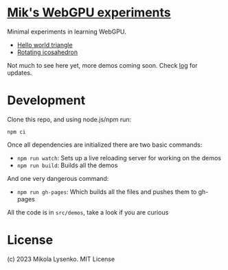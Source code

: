 # [Mik's WebGPU experiments](https://mikolalysenko.github.io/webgpu-experiments/index.html)

Minimal experiments in learning WebGPU.

* [Hello world triangle](https://mikolalysenko.github.io/webgpu-experiments/triangle.html)
* [Rotating icosahedron](https://mikolalysenko.github.io/webgpu-experiments/icosahedron.html)

Not much to see here yet, more demos coming soon.  Check [log](LOG.md) for updates.

# Development

Clone this repo, and using node.js/npm run:

```
npm ci
```

Once all dependencies are initialized there are two basic commands:

* `npm run watch`: Sets up a live reloading server for working on the demos
* `npm run build`: Builds all the demos

And one very dangerous command:

* `npm run gh-pages`: Which builds all the files and pushes them to gh-pages

All the code is in `src/demos`, take a look if you are curious

# License
(c) 2023 Mikola Lysenko.  MIT License